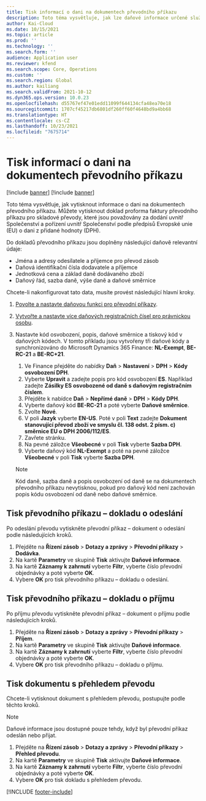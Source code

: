 ```yaml
---
title: Tisk informací o dani na dokumentech převodního příkazu
description: Toto téma vysvětluje, jak lze daňové informace určené službou výpočtu daně vytisknout na dokumenty převodního příkazu.
author: Kai-Cloud
ms.date: 10/15/2021
ms.topic: article
ms.prod: ''
ms.technology: ''
ms.search.form: ''
audience: Application user
ms.reviewer: kfend
ms.search.scope: Core, Operations
ms.custom: ''
ms.search.region: Global
ms.author: kailiang
ms.search.validFrom: 2021-10-12
ms.dyn365.ops.version: 10.0.23
ms.openlocfilehash: d55767ef47e01edd11099f644134cfa48ea70e18
ms.sourcegitcommit: 1707cf45217db6801df260ff60f4648bd9a4bb68
ms.translationtype: HT
ms.contentlocale: cs-CZ
ms.lasthandoff: 10/23/2021
ms.locfileid: "7675714"
---
```

# <a name="print-tax-information-on-transfer-order-documents"></a>Tisk informací o dani na dokumentech převodního příkazu

[!include [banner](../../includes/banner.md)]
[!include [banner](../../includes/preview-banner.md)]

Toto téma vysvětluje, jak vytisknout informace o dani na dokumentech převodního příkazu. Můžete vytisknout doklad proforma faktury převodního příkazu pro skladové převody, které jsou považovány za dodání uvnitř Společenství a pořízení uvnitř Společenství podle předpisů Evropské unie (EU) o dani z přidané hodnoty (DPH). 

Do dokladů převodního příkazu jsou doplněny následující daňově relevantní údaje:

- Jména a adresy odesílatele a příjemce pro převod zásob
- Daňová identifikační čísla dodavatele a příjemce
- Jednotková cena a základ daně dodávaného zboží
- Daňový řád, sazba daně, výše daně a daňové směrnice

Chcete-li nakonfigurovat tato data, musíte provést následující hlavní kroky.

1. [Povolte a nastavte daňovou funkci pro převodní příkazy](tasks/Tax-feature-support-for-transfer-order.md).
2. [Vytvořte a nastavte více daňových registračních čísel pro právnickou osobu](emea-multiple-vat-registration-numbers.md).
3. Nastavte kód osvobození, popis, daňové směrnice a tiskový kód v daňových kódech. V tomto příkladu jsou vytvořeny tři daňové kódy a synchronizováno do Microsoft Dynamics 365 Finance: **NL-Exempt**, **BE-RC-21** a **BE-RC+21**.

    1. Ve Finance přejděte do nabídky **Daň** \> **Nastavení** \> **DPH** \> **Kódy osvobození DPH**.
    2. Vyberte **Upravit** a zadejte popis pro kód osvobození **ES**. Například zadejte **Zásilky ES osvobozené od daně s daňovým registračním číslem**.
    3. Přejděte k nabídce **Daň** \> **Nepřímé daně** \> **DPH** \> **Kódy DPH**.
    4. Vyberte daňový kód **BE-RC-21** a poté vyberte **Daňové směrnice**.
    5. Zvolte **Nové**.
    6. V poli **Jazyk** vyberte **EN-US**. Poté v poli **Text** zadejte **Dokument stanovující převod zboží ve smyslu čl. 138 odst. 2 písm. c) směrnice EU o DPH 2006/112/ES**.
    7. Zavřete stránku.
    8. Na pevné záložce **Všeobecné** v poli **Tisk** vyberte **Sazba DPH**.
    8. Vyberte daňový kód **NL-Exempt** a poté na pevné záložce **Všeobecné** v poli **Tisk** vyberte **Sazba DPH**.

    > [!NOTE] 
    > Kód daně, sazba daně a popis osvobození od daně se na dokumentech převodního příkazu nevytisknou, pokud pro daňový kód není zachován popis kódu osvobození od daně nebo daňové směrnice.

## <a name="print-the-transfer-order---shipment-document"></a>Tisk převodního příkazu – dokladu o odeslání

Po odeslání převodu vytiskněte převodní příkaz – dokument o odeslání podle následujících kroků.

1. Přejděte na **Řízení zásob** \> **Dotazy a zprávy** \> **Převodní příkazy** \> **Dodávka**.
2. Na kartě **Parametry** ve skupině **Tisk** aktivujte **Daňové informace**.
3. Na kartě **Záznamy k zahrnutí** vyberte **Filtr**, vyberte číslo převodní objednávky a poté vyberte **OK**.
4. Vybere **OK** pro tisk převodního příkazu – dokladu o odeslání.

## <a name="print-the-transfer-order---receipt-document"></a>Tisk převodního příkazu – dokladu o příjmu

Po příjmu převodu vytiskněte převodní příkaz – dokument o příjmu podle následujících kroků.

1. Přejděte na **Řízení zásob** \> **Dotazy a zprávy** \> **Převodní příkazy** \> **Příjem**.
2. Na kartě **Parametry** ve skupině **Tisk** aktivujte **Daňové informace**.
3. Na kartě **Záznamy k zahrnutí** vyberte **Filtr**, vyberte číslo převodní objednávky a poté vyberte **OK**.
4. Vybere **OK** pro tisk převodního příkazu – dokladu o příjmu.

## <a name="print-the-transfer-overview-document"></a>Tisk dokumentu s přehledem převodu

Chcete-li vytisknout dokument s přehledem převodu, postupujte podle těchto kroků.

> [!NOTE]
> Daňové informace jsou dostupné pouze tehdy, když byl převodní příkaz odeslán nebo přijat.

1. Přejděte na **Řízení zásob** \> **Dotazy a zprávy** \> **Převodní příkazy** \> **Přehled převodu**.
2. Na kartě **Parametry** ve skupině **Tisk** aktivujte **Daňové informace**.
3. Na kartě **Záznamy k zahrnutí** vyberte **Filtr**, vyberte číslo převodní objednávky a poté vyberte **OK**.
4. Vybere **OK** pro tisk dokladu s přehledem převodu.

[!INCLUDE [footer-include](../../includes/footer-banner.md)]
